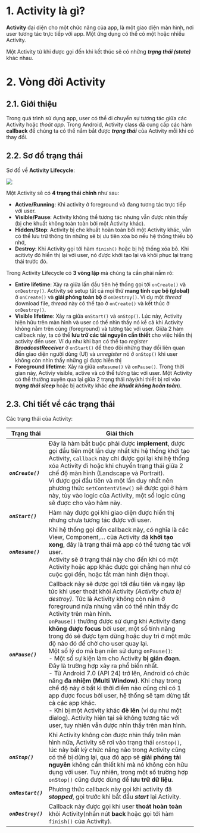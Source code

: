 # 1. Activity là gì?

**Activity** đại diện cho một chức năng của app, là một giao diện màn hình, nơi user tương tác trực tiếp với app. Một ứng dụng có thể có một hoặc nhiều Activity.

Một Activity từ khi được gọi đến khi kết thúc sẽ có những ***trạng thái (state)*** khác nhau.

# 2. Vòng đời Activity

## 2.1. Giới thiệu

Trong quá trình sử dụng app, user có thể di chuyển sự tương tác giữa các Activity hoặc *thoát app*. Trong Android, Activity class đã cung cấp các hàm **callback** để chúng ta có thể nắm bắt được ***trạng thái*** của Activity mỗi khi có thay đổi.

## 2.2. Sơ đồ trạng thái

Sơ đồ về **Activity Lifecycle**:

![](https://i.imgur.com/GPQOAUX.png)

Một Activity sẽ có **4 trạng thái chính** như sau:

- **Active/Running**: Khi activity ở foreground và đang tương tác trực tiếp với user.
- **Visible/Pause**: Activity không thể tương tác nhưng vẫn được nhìn thấy (bị che khuất không toàn toàn bởi một Activity khác).
- **Hidden/Stop**: Activity bị che khuất hoàn toàn bởi một Activity khác, vẫn có thể lưu trữ thông tin những sẽ bị ưu tiên xóa bỏ nếu hệ thống thiếu bộ nhớ,
- **Destroy**: Khi Activity gọi tới hàm `finish()` hoặc bị hệ thống xóa bỏ. Khi acitivty đó hiển thị lại với user, nó được khởi tạo lại và khôi phục lại trạng thái trước đó.

Trong Activity Lifecycle có **3 vòng lặp** mà chúng ta cần phải nắm rõ:

- **Entire lifetime**: Xảy ra giữa lần đầu tiên hệ thống gọi tới `onCreate()` và `onDestroy()`. Activity sẽ setup tất cả mọi thứ **mang tính cục bộ (global)** ở `onCreate()` và **giải phóng toàn bộ** ở `onDestroy()`. Ví dụ một *thread* download file, *thread* này có thể tạo ở `onCreate()` và kết thúc ở `onDestroy()`.
- **Visible lifetime**: Xảy ra giữa `onStart()` và `onStop()`. Lúc này, Activity hiện hữu trên màn hình và user có thể nhìn thấy nó kể cả khi Activity không nằm trên cùng (foreground) và tương tác với user. Giữa 2 hàm callback này, ta có thể **lưu trữ các tài nguyên cần thiết** cho việc hiển thị activity đến user. Ví dụ như khi bạn có thể tạo *register* ***BroadcastReceiver*** ở `onStart()` để theo đõi những thay đổi liên quan đến giao diện người dùng (UI) và *unregister* nó ở `onStop()` khi user không còn nhìn thấy những gì được hiển thị
- **Foreground lifetime**: Xảy ra giữa `onResume()` và `onPause()`. Trong thời gian này, Activiy visible, active và có thể tương tác với user. Một Activity có thể thường xuyên qua lại giữa 2 trạng thái này(khi thiết bị rơi vào ***trạng thái sleep*** hoặc bị activity khác ***che khuất không hoàn toàn***).

## 2.3. Chi tiết về các trạng thái

Các trạng thái của Activity:

|Trạng thái|Giải thích|
|--|--|
|***`onCreate()`***|Đây là hàm bắt buộc phải được **implement**, được gọi đầu tiên một lần duy nhất khi hệ thống khởi tạo Activity, `callback` này chỉ được gọi lại khi hệ thống xóa Activity đi hoặc khi chuyển trạng thái giữa 2 chế độ màn hình (Landscape và Portrait). <br> Vì được gọi đầu tiên và một lần duy nhất nên phương thức `setContentView()` sẽ được gọi ở hàm này, tùy vào logic của Activity, một số logic cũng sẽ được cho vào hàm này.|
|***`onStart()`***|Hàm này được gọi khi giao diện được hiển thị nhưng chưa tương tác được với user.|
|***`onResume()`***|Khi hệ thống gọi đến callback này, có nghĩa là các View, Component,… của Activity đã **khởi tạo xong**, đây là trạng thái mà app có thể tương tác với user.<br>Activity sẽ ở trạng thái này cho đến khi có một Activity hoặc app khác được gọi chẳng hạn như có cuộc gọi đến, hoặc tắt màn hình điện thoại.|
|***`onPause()`***|Callback này sẽ được gọi tới đầu tiên và ngay lập tức khi user thoát khỏi Activity *(Activity chưa bị destroy)*. Tức là Activity không còn nằm ở foreground nữa nhưng vẫn có thể nhìn thấy đc Activity trên màn hình.<br>`onPause()` thường được sử dụng khi Activity đang **không được focus** bởi user, một số tính năng trong đó sẽ được tạm dừng hoặc duy trì ở một mức độ nào đó để chờ cho user quay lại.<br>Một số lý do mà bạn nên sử dụng `onPause()`:<br>-  Một số sự kiện làm cho Activity **bị gián đoạn**. Đây là trường hợp xảy ra phổ biến nhất.<br>- Từ Android 7.0 (API 24) trở lên, Android có chức năng **đa nhiệm (Multi Window)**. Khi chạy trong chế độ này ở bất kì thời điểm nào cũng chỉ có 1 app được focus bởi user, hệ thống sẽ tạm dừng tất cả các app khác.<br>- Khi bị một Activity khác **đè lên** (ví dụ như một dialog). Activity hiện tại sẽ không tương tác với user, tuy nhiên vẫn được nhìn thấy trên màn hình.|
|***`onStop()`***|Khi Activity không còn được nhìn thấy trên màn hình nữa, Activity sẽ rơi vào trạng thái `onStop()`, lúc này bất kỳ chức năng nào trong Activity cũng có thể bị dừng lại, qua đó app sẽ **giải phóng tài nguyên** không cần thiết khi mà nó không còn hữu dụng với user. Tuy nhiên, trong một số trường hợp `onStop()` cũng được dùng để **lưu trữ dữ liệu**.|
|***`onRestart()`***|Phương thức callback này gọi khi activity đã ***stopped***, gọi trước khi bắt đầu ***start*** lại Activity.|
|***`onDestroy()`***|Callback này được gọi khi user **thoát hoàn toàn** khỏi Activity(nhấn nút **back** hoặc gọi tới hàm `finish()` của Activity).|